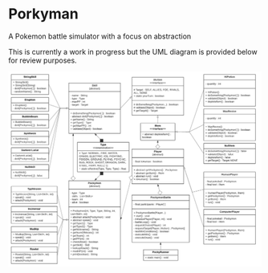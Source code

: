 # Porkyman
 A Pokemon battle simulator with a focus on abstraction
 
 
 This is currently a work in progress but the UML diagram is provided below for review purposes.
 
 ![Pockymon UML Diagram](Pockymon_UML.png)